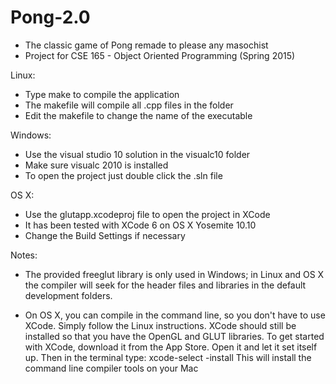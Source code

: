 # Pong-2.0
- The classic game of Pong remade to please any masochist
- Project for CSE 165 - Object Oriented Programming (Spring 2015)

Linux:
 - Type make to compile the application
 - The makefile will compile all .cpp files in the folder
 - Edit the makefile to change the name of the executable

Windows:
 - Use the visual studio 10 solution in the visualc10 folder
 - Make sure visualc 2010 is installed 
 - To open the project just double click the .sln file
 
OS X:
 - Use the glutapp.xcodeproj file to open the project in XCode
 - It has been tested with XCode 6 on OS X Yosemite 10.10
 - Change the Build Settings if necessary


Notes:
 - The provided freeglut library is only used in Windows; 
   in Linux and OS X the compiler will seek for the header
   files and libraries in the default development folders.
   
 - On OS X, you can compile in the command line, so you don't
   have to use XCode. Simply follow the Linux instructions. 
   XCode should still be installed so that you have the OpenGL
   and GLUT libraries. To get started with XCode, download it
   from the App Store. Open it and let it set itself up. Then
   in the terminal type: xcode-select -install
   This will install the command line compiler tools on your Mac
